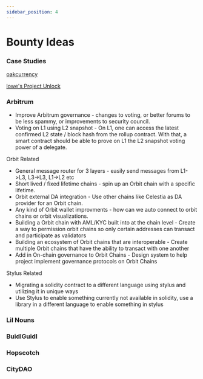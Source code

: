 ```yaml
---
sidebar_position: 4
---
```


# Bounty Ideas

### Case Studies

[oakcurrency](https://www.oak.community/)

[lowe's Project Unlock](https://www.lowesinnovationlabs.com/projects/projectunlock)

### Arbitrum

- Improve Arbitrum governance - changes to voting, or better forums to be less spammy, or improvements to security council.
- Voting on L1 using L2 snapshot - On L1, one can access the latest confirmed L2 state / block hash from the rollup contract. With that, a smart contract should be able to prove on L1 the L2 snapshot voting power of a delegate. 

Orbit Related
- General message router for 3 layers - easily send messages from L1->L3, L3->L3, L1->L2 etc
- Short lived / fixed lifetime chains - spin up an Orbit chain with a specific lifetime.
- Orbit external DA integration - Use other chains like Celestia as DA provider for an Orbit chain.
- Any kind of Orbit wallet improvments - how can we auto connect to orbit chains or orbit visualizations.
- Building a Orbit chain with AML/KYC built into at the chain level - Create a way to permission orbit chains so only certain addresses can transact and participate as validators
- Building an ecosystem of Orbit chains that are interoperable - Create multiple Orbit chains that have the ability to transact with one another 
- Add in On-chain governance to Orbit Chains - Design system to help project implement governance protocols on Orbit Chains 
  


Stylus Related
- Migrating a solidity contract to a different language using stylus and utilizing it in unique ways 
- Use Stylus to enable something currently not available in solidity, use a library in a different language to enable something in stylus

### Lil Nouns


### BuidlGuidl

### Hopscotch

### CityDAO